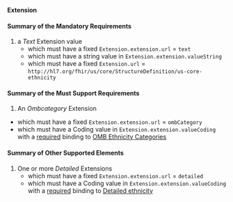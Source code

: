 **Extension**

#### Summary of the Mandatory Requirements
1. a *Text* Extension value
      - which must have a fixed `Extension.extension.url` = `text`
      - which must have a  string value  in `Extension.extension.valueString`
   - which must have a fixed `Extension.url` = `http://hl7.org/fhir/us/core/StructureDefinition/us-core-ethnicity`

#### Summary of the Must Support Requirements
1.  An *Ombcategory* Extension
   - which must have a fixed `Extension.extension.url` = `ombCategory`
   - which must have a  Coding value  in `Extension.extension.valueCoding`
with a [required](http://hl7.org/fhir/R4/terminologies.html#required)
 binding to [OMB Ethnicity Categories](ValueSet-omb-ethnicity-category.html)

 #### Summary of Other Supported Elements
 1. One or more *Detailed* Extensions
    - which must have a fixed `Extension.extension.url` = `detailed`
    - which must have a  Coding value  in `Extension.extension.valueCoding`
 with a [required](http://hl7.org/fhir/R4/terminologies.html#required)
  binding to [Detailed ethnicity](ValueSet-detailed-ethnicity.html)
